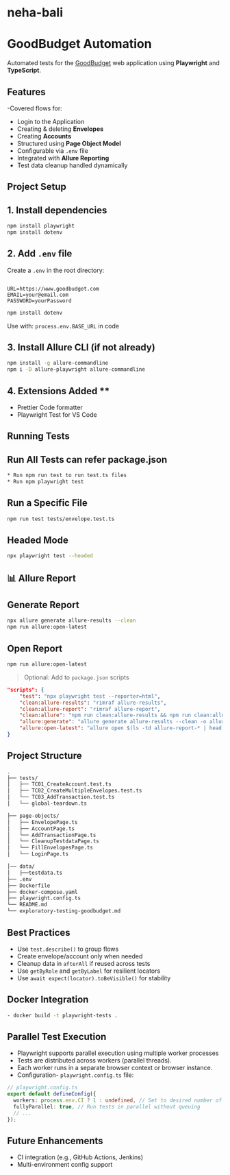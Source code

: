 # neha-bali

# GoodBudget Automation

Automated tests for the [GoodBudget](https://www.goodbudget.com) web application using **Playwright** and **TypeScript**.

## Features

-Covered flows for:

- Login to the Application
- Creating & deleting **Envelopes**
- Creating **Accounts**
- Structured using **Page Object Model**
- Configurable via `.env` file
- Integrated with **Allure Reporting**
- Test data cleanup handled dynamically

## Project Setup

## 1. **Install dependencies**

```bash
npm install playwright
npm install dotenv
```

## 2. **Add `.env` file**

Create a `.env` in the root directory:

```env

URL=https://www.goodbudget.com
EMAIL=your@email.com
PASSWORD=yourPassword

```

```bash
npm install dotenv
```

Use with: `process.env.BASE_URL` in code

## 3. **Install Allure CLI** (if not already)

```bash
npm install -g allure-commandline
npm i -D allure-playwright allure-commandline
```

## 4. Extensions Added \*\*

- Prettier Code formatter
- Playwright Test for VS Code

## Running Tests

## Run All Tests can refer package.json

```bash
* Run npm run test to run test.ts files
* Run npm playwright test
```

## Run a Specific File

```bash
npm run test tests/envelope.test.ts
```

## Headed Mode

```bash
npx playwright test --headed
```

## 📊 Allure Report

## Generate Report

```bash
npx allure generate allure-results --clean
npm run allure:open-latest
```

## Open Report

```bash
npm run allure:open-latest
```

> Optional: Add to `package.json` scripts

```json
"scripts": {
    "test": "npx playwright test --reporter=html",
    "clean:allure-results": "rimraf allure-results",
    "clean:allure-report": "rimraf allure-report",
    "clean:allure": "npm run clean:allure-results && npm run clean:allure-report",
    "allure:generate": "allure generate allure-results --clean -o allure-report-$(date +'%Y-%m-%d_%H-%M-%S')",
    "allure:open-latest": "allure open $(ls -td allure-report-* | head -1)"
}
```

## Project Structure

```bash
.
├── tests/
│   ├── TC01_CreateAccount.test.ts
│   ├── TC02_CreateMultipleEnvelopes.test.ts
│   └── TC03_AddTransaction.test.ts
│   └── global-teardown.ts

├── page-objects/
│   ├── EnvelopePage.ts
│   ├── AccountPage.ts
│   └── AddTransactionPage.ts
│   └── CleanupTestdataPage.ts
│   └── FillEnvelopesPage.ts
│   └── LoginPage.ts

│── data/
│   ├──testdata.ts
├── .env
├── Dockerfile
├── docker-compose.yaml
├── playwright.config.ts
└── README.md
└── exploratory-testing-goodbudget.md
```

## Best Practices

- Use `test.describe()` to group flows
- Create envelope/account only when needed
- Cleanup data in `afterAll` if reused across tests
- Use `getByRole` and `getByLabel` for resilient locators
- Use `await expect(locator).toBeVisible()` for stability

## Docker Integration

```bash
- docker build -t playwright-tests .
```

## Parallel Test Execution

- Playwright supports parallel execution using multiple worker processes
- Tests are distributed across workers (parallel threads).
- Each worker runs in a separate browser context or browser instance.
- Configuration- `playwright.config.ts` file:

```ts
// playwright.config.ts
export default defineConfig({
  workers: process.env.CI ? 1 : undefined, // Set to desired number of parallel workers
  fullyParallel: true, // Run tests in parallel without queuing
  // ...
});
```

## Future Enhancements

- CI integration (e.g., GitHub Actions, Jenkins)
- Multi-environment config support

